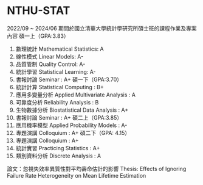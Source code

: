 # NTHU-STAT
2022/09 ~ 2024/06 期間於國立清華大學統計學研究所碩士班的課程作業及專案內容
碩一上（GPA:3.83）
  1. 數理統計 Mathematical Statistics: A
  2. 線性模式 Linear Models: A-
  3. 品質管制 Quality Control: A-
  4. 統計學習 Statistical Learning: A-
  5. 書報討論 Seminar : A+
碩一下（GPA:3.70）
  1. 統計計算 Statistical Computing : B+
  2. 應用多變量分析 Applied Multivariate Analysis : A
  3. 可靠度分析 Reliability Analysis : B
  4. 生物數據分析 Biostatistical Data Analysis : A+
  5. 書報討論 Seminar : A+
碩二上（GPA:3.85）
  1. 應用機率模型 Applied Probability Models : A-
  2. 專題演講 Colloquium : A+
碩二下（GPA: 4.15）
  1. 專題演講 Colloquium : A+
  2. 統計實習 Practicing Statistics : A+
  3. 類別資料分析 Discrete Analysis : A

論文：忽視失效率異質性對平均壽命估計的影響
Thesis: Effects of Ignoring Failure Rate Heterogeneity on Mean Lifetime Estimation  
